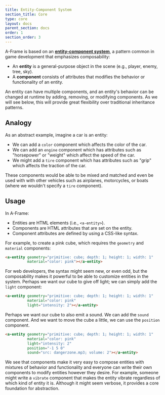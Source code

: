 ```yaml
---
title: Entity-Component System
section_title: Core
type: core
layout: docs
parent_section: docs
order: 1
section_order: 3
---
```


A-Frame is based on an __[entity-component system](https://en.wikipedia.org/wiki/Entity_component_system)__, a pattern common in game development that emphasizes composability:

- An **entity** is a general-purpose object in the scene (e.g., player, enemy, tree, sky).
- A **component** consists of attributes that modifies the behavior or functionality of an entity.

An entity can have multiple components, and an entity's behavior can be changed at runtime by adding, removing, or modifying components. As we will see below, this will provide great flexibility over traditional inheritance patterns.

## Analogy

As an abstract example, imagine a car is an entity:

- We can add a `color` component which affects the color of the car.
- We can add an `engine` component which has attributes such as "horsepower" or "weight" which affect the speed of the car.
- We might add a `tire` component which has attributes such as "grip" which affects the traction of the car.

These components would be able to be mixed and matched and even be used with with other vehicles such as airplanes, motorcycles, or boats (where we wouldn't specify a `tire` component).

## Usage

In A-Frame:

- Entities are HTML elements (i.e., `<a-entity>`).
- Components are HTML attributes that are set on the entity.
- Component attributes are defined by using a CSS-like syntax.

For example, to create a pink cube, which requires the `geometry` and `material` components:

```html
<a-entity geometry="primitive: cube; depth: 1; height: 1; width: 1"
          material="color: pink"></a-entity>
```

For web developers, the syntax might seem new, or even odd, but the composability makes it powerful to be able to customize entities in the system. Perhaps we want our cube to give off light; we can simply add the `light` component:

```html
<a-entity geometry="primitive: cube; depth: 1; height: 1; width: 1"
          material="color: pink"
          light="intensity: 2"></a-entity>
```

Perhaps we want our cube to also emit a sound. We can add the `sound` component. And we want to move the cube a little, we can use the `position` component.

```html
<a-entity geometry="primitive: cube; depth: 1; height: 1; width: 1"
          material="color: pink"
          light="intensity: 2"
          position="-1 5 0"
          sound="src: dangerzone.mp3; volume: 2"></a-entity>
```

We see that components make it very easy to compose entities with mixtures of behavior and functionality and everyone can write their own components to modify entities however they desire. For example, someone might write a `vibrate` component that makes the entity vibrate regardless of which kind of entity it is. Although it might seem verbose, it provides a core foundation for abstraction.

